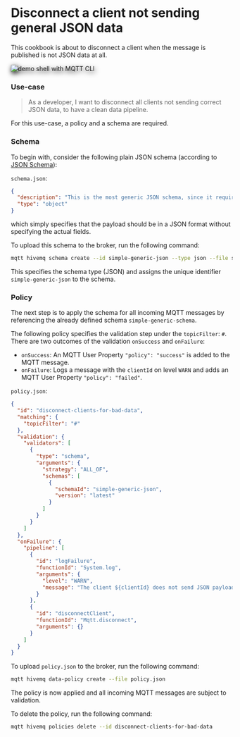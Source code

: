 # Disconnect a client not sending general JSON data
This cookbook is about to disconnect a client when the message is published
is not JSON data at all.


<img alt="demo shell with MQTT CLI" style="filter: drop-shadow(2px 4px 6px black)" src="demo.gif">


### Use-case 
> As a developer, I want to disconnect all clients not sending correct JSON data, to have a clean data pipeline.

For this use-case, a policy and a schema are required.


### Schema

To begin with, consider the following plain JSON schema (according to [JSON Schema](https://json-schema.org/)):

`schema.json`:
```json
{
  "description": "This is the most generic JSON schema, since it requires just a JSON object, nothing further specified",
  "type": "object"
}
```

which simply specifies that the payload should be in a JSON format without specifying the actual fields.

To upload this schema to the broker, run the following command:

```bash
mqtt hivemq schema create --id simple-generic-json --type json --file schema.json
```

This specifies the schema type (JSON) and assigns the unique identifier `simple-generic-json` to the schema.


### Policy

The next step is to apply the schema for all incoming MQTT messages by referencing the already defined schema `simple-generic-schema`.

The following policy specifies the validation step under the `topicFilter`: `#`. 
There are two outcomes of the validation `onSuccess` and `onFailure`:

* `onSuccess`: An MQTT User Property `"policy": "success"` is added to the MQTT message.
* `onFailure`: Logs a message with the `clientId` on level `WARN` and adds an MQTT User Property `"policy": "failed"`.

`policy.json`:
```json
{
  "id": "disconnect-clients-for-bad-data",
  "matching": {
    "topicFilter": "#"
  },
  "validation": {
    "validators": [
      {
        "type": "schema",
        "arguments": {
          "strategy": "ALL_OF",
          "schemas": [
            {
              "schemaId": "simple-generic-json",
              "version": "latest"
            }
          ]
        }
      }
    ]
  },
  "onFailure": {
    "pipeline": [
      {
        "id": "logFailure",
        "functionId": "System.log",
        "arguments": {
          "level": "WARN",
          "message": "The client ${clientId} does not send JSON payloads to ${topic}. The client will be disconnected."
        }
      },
      {
        "id": "disconnectClient",
        "functionId": "Mqtt.disconnect",
        "arguments": {}
      }
    ]
  }
}
```

To upload `policy.json` to the broker, run the following command:

```bash
mqtt hivemq data-policy create --file policy.json
```

The policy is now applied and all incoming MQTT messages are subject to validation.

To delete the policy, run the following command:

```bash
mqtt hivemq policies delete --id disconnect-clients-for-bad-data
```
